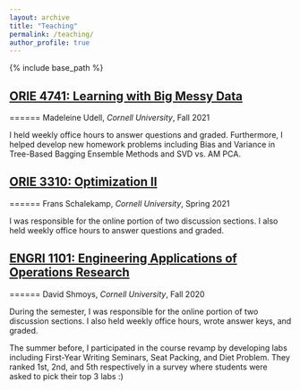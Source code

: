 ```yaml
---
layout: archive
title: "Teaching"
permalink: /teaching/
author_profile: true
---
```


{% include base_path %}

## [ORIE 4741: Learning with Big Messy Data](https://classes.cornell.edu/browse/roster/FA21/class/ORIE/4741)
======
Madeleine Udell, *Cornell University*, Fall 2021

I held weekly office hours to answer questions and graded. Furthermore, I helped develop new homework problems including Bias and Variance in Tree-Based Bagging Ensemble Methods and SVD vs. AM PCA.

## [ORIE 3310: Optimization II](https://classes.cornell.edu/browse/roster/SP21/class/ORIE/3310)
======
Frans Schalekamp, *Cornell University*, Spring 2021

I was responsible for the online portion of two discussion sections. I also held weekly office hours to answer questions and graded.

## [ENGRI 1101: Engineering Applications of Operations Research](https://classes.cornell.edu/browse/roster/FA20/class/ENGRI/1101)
======
David Shmoys, *Cornell University*, Fall 2020

During the semester, I was responsible for the online portion of two discussion sections. I also held weekly office hours, wrote answer keys, and graded.

The summer before, I participated in the course revamp by developing labs including First-Year Writing Seminars, Seat Packing, and Diet Problem. They ranked 1st, 2nd, and 5th respectively in a survey where students were asked to pick their top 3 labs :)